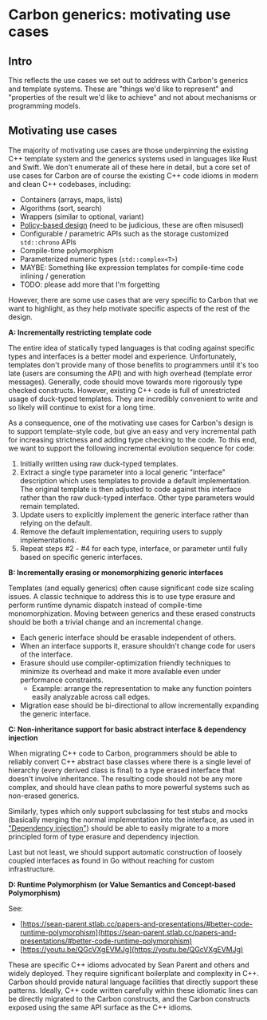 <!--
Part of the Carbon Language, under the Apache License v2.0 with LLVM
Exceptions. See /LICENSE for license information.
SPDX-License-Identifier: Apache-2.0 WITH LLVM-exception
-->

# Carbon generics: motivating use cases

## **Intro**

This reflects the use cases we set out to address with Carbon's generics and template systems. These are "things we'd like to represent" and "properties of the result we'd like to achieve" and not about mechanisms or programming models.


## **Motivating use cases**

The majority of motivating use cases are those underpinning the existing C++ template system and the generics systems used in languages like Rust and Swift. We don't enumerate all of these here in detail, but a core set of use cases for Carbon are of course the existing C++ code idioms in modern and clean C++ codebases, including:



*   Containers (arrays, maps, lists)
*   Algorithms (sort, search)
*   Wrappers (similar to optional, variant)
*   [Policy-based design](https://en.wikipedia.org/wiki/Modern_C%2B%2B_Design#Policy-based_design) (need to be judicious, these are often misused)
*   Configurable / parametric APIs such as the storage customized `std::chrono` APIs
*   Compile-time polymorphism
*   Parameterized numeric types (`std::complex<T>`)
*   MAYBE: Something like expression templates for compile-time code inlining / generation
*   TODO: please add more that I'm forgetting

However, there are some use cases that are very specific to Carbon that we want to highlight, as they help motivate specific aspects of the rest of the design.

**A: Incrementally restricting template code**

The entire idea of statically typed languages is that coding against specific types and interfaces is a better model and experience. Unfortunately, templates don't provide many of those benefits to programmers until it's too late (users are consuming the API) and with high overhead (template error messages). Generally, code should move towards more rigorously type checked constructs. However, existing C++ code is full of unrestricted usage of duck-typed templates. They are incredibly convenient to write and so likely will continue to exist for a long time.

As a consequence, one of the motivating use cases for Carbon's design is to support template-style code, but give an easy and very incremental path for increasing strictness and adding type checking to the code. To this end, we want to support the following incremental evolution sequence for code:



1. Initially written using raw duck-typed templates.
2. Extract a single type parameter into a local generic "interface" description which uses templates to provide a default implementation. The original template is then adjusted to code against this interface rather than the raw duck-typed interface. Other type parameters would remain templated.
3. Update users to explicitly implement the generic interface rather than relying on the default.
4. Remove the default implementation, requiring users to supply implementations.
5. Repeat steps #2 - #4 for each type, interface, or parameter until fully based on specific generic interfaces.

**B: Incrementally erasing or monomorphizing generic interfaces**

Templates (and equally generics) often cause significant code size scaling issues. A classic technique to address this is to use type erasure and perform runtime dynamic dispatch instead of compile-time monomorphization. Moving between generics and these erased constructs should be both a trivial change and an incremental change.



*   Each generic interface should be erasable independent of others.
*   When an interface supports it, erasure shouldn't change code for users of the interface.
*   Erasure should use compiler-optimization friendly techniques to minimize its overhead and make it more available even under performance constraints.
    *   Example: arrange the representation to make any function pointers easily analyzable across call edges. 
*   Migration ease should be bi-directional to allow incrementally expanding the generic interface.

**C: Non-inheritance support for basic abstract interface & dependency injection**

When migrating C++ code to Carbon, programmers should be able to reliably convert C++ abstract base classes where there is a single level of hierarchy (every derived class is final) to a type erased interface that doesn't involve inheritance. The resulting code should not be any more complex, and should have clean paths to more powerful systems such as non-erased generics.

Similarly, types which only support subclassing for test stubs and mocks (basically merging the normal implementation into the interface, as used in ["Dependency injection"](https://en.wikipedia.org/wiki/Dependency_injection)) should be able to easily migrate to a more principled form of type erasure and dependency injection.

Last but not least, we should support automatic construction of loosely coupled interfaces as found in Go without reaching for custom infrastructure.

**D: Runtime Polymorphism (or Value Semantics and Concept-based Polymorphism)**

See:



*   [https://sean-parent.stlab.cc/papers-and-presentations/#better-code-runtime-polymorphism](https://sean-parent.stlab.cc/papers-and-presentations/#better-code-runtime-polymorphism)
*   [https://youtu.be/QGcVXgEVMJg](https://youtu.be/QGcVXgEVMJg)

These are specific C++ idioms advocated by Sean Parent and others and widely deployed. They require significant boilerplate and complexity in C++. Carbon should provide natural language facilities that directly support these patterns. Ideally, C++ code written carefully within these idiomatic lines can be directly migrated to the Carbon constructs, and the Carbon constructs exposed using the same API surface as the C++ idioms.
